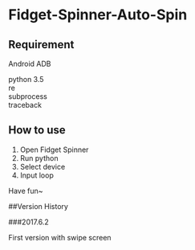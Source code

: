# Fidget-Spinner-Auto-Spin

## Requirement
  
Android ADB  
  
python 3.5  
re  
subprocess  
traceback  
  
## How to use
   
1. Open Fidget Spinner  
2. Run python  
3. Select device  
4. Input loop  
  
Have fun~  
  
##Version History
  
###2017.6.2
  
First version with swipe screen
